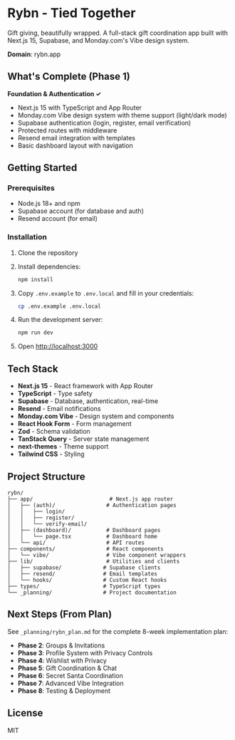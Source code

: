 # Rybn - Tied Together

Gift giving, beautifully wrapped. A full-stack gift coordination app built with Next.js 15, Supabase, and Monday.com's Vibe design system.

**Domain**: rybn.app

## What's Complete (Phase 1)

**Foundation & Authentication ✓**

- Next.js 15 with TypeScript and App Router
- Monday.com Vibe design system with theme support (light/dark mode)
- Supabase authentication (login, register, email verification)
- Protected routes with middleware
- Resend email integration with templates
- Basic dashboard layout with navigation

## Getting Started

### Prerequisites

- Node.js 18+ and npm
- Supabase account (for database and auth)
- Resend account (for email)

### Installation

1. Clone the repository
2. Install dependencies:
   ```bash
   npm install
   ```

3. Copy `.env.example` to `.env.local` and fill in your credentials:
   ```bash
   cp .env.example .env.local
   ```

4. Run the development server:
   ```bash
   npm run dev
   ```

5. Open [http://localhost:3000](http://localhost:3000)

## Tech Stack

- **Next.js 15** - React framework with App Router
- **TypeScript** - Type safety
- **Supabase** - Database, authentication, real-time
- **Resend** - Email notifications
- **Monday.com Vibe** - Design system and components
- **React Hook Form** - Form management
- **Zod** - Schema validation
- **TanStack Query** - Server state management
- **next-themes** - Theme support
- **Tailwind CSS** - Styling

## Project Structure

```
rybn/
├── app/                        # Next.js app router
│   ├── (auth)/                # Authentication pages
│   │   ├── login/
│   │   ├── register/
│   │   └── verify-email/
│   ├── (dashboard)/           # Dashboard pages
│   │   └── page.tsx           # Dashboard home
│   └── api/                   # API routes
├── components/                # React components
│   └── vibe/                  # Vibe component wrappers
├── lib/                       # Utilities and clients
│   ├── supabase/             # Supabase clients
│   ├── resend/               # Email templates
│   └── hooks/                # Custom React hooks
├── types/                    # TypeScript types
└── _planning/                # Project documentation
```

## Next Steps (From Plan)

See `_planning/rybn_plan.md` for the complete 8-week implementation plan:

- **Phase 2**: Groups & Invitations
- **Phase 3**: Profile System with Privacy Controls
- **Phase 4**: Wishlist with Privacy
- **Phase 5**: Gift Coordination & Chat
- **Phase 6**: Secret Santa Coordination
- **Phase 7**: Advanced Vibe Integration
- **Phase 8**: Testing & Deployment

## License

MIT
